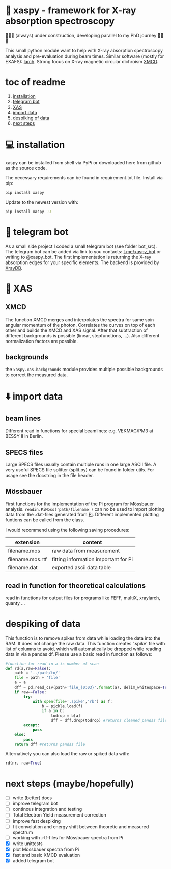 # 🔬 xaspy - framework for X-ray absorption spectroscopy

🚧🚧🚧 (always) under construction, developing parallel to my PhD journey 🚧🚧🚧

This small python module want to help with X-ray absorption spectroscopy analysis and pre-evaluation during beam times. Similar software (mostly for EXAFS): [larch](https://github.com/xraypy/xraylarch). Strong focus on X-ray magnetic circular dichroism [XMCD](https://en.wikipedia.org/wiki/X-ray_magnetic_circular_dichroism).

# toc of readme

1. [installation](#installation)
2. [telegram bot](#telegram-bot)
3. [XAS](#xas)
4. [import data](#import-data)
5. [despiking of data](#despiking-of-data)
6. [next steps](#next-steps)

# 💻 installation

xaspy can be installed from shell via PyPi or downloaded here from github as the source code.

The necessary requirements can be found in requirement.txt file. Install via pip: 
```bash
pip install xaspy
```

Update to the newest version with:

```bash
pip install xaspy -U
```

# 🤖 telegram bot

As a small side project I coded a small telegram bot (see folder bot_src). The telegram bot can be added via link to you contacts: [t.me/xaspy_bot](https://t.me/xaspy_bot) or writing to @xaspy_bot. The first implementation is returning the X-ray absorption edges for your specific elements. The backend is provided by [XrayDB](https://github.com/xraypy/XrayDB).

# 🔬 XAS

## XMCD

The function XMCD merges and interpolates the spectra for same spin angular momentum of the photon. Correlates the curves on top of each other and builds the XMCD and XAS signal. After that subtraction of different backgrounds is possible (linear, stepfunctions, ...). Also different normalization factors are possible. 

## backgrounds

the ```xaspy.xas.backgrounds``` module provides multiple possible backgrounds to correct the measured data. 

# ⬇️ import data

## beam lines

Different read in functions for special beamlines: e.g. VEKMAG/PM3 at BESSY II in Berlin. 

## SPECS files
Large SPECS files usually contain multiple runs in one large ASCII file. A very useful SPECS file splitter (split.py) can be found in folder utils. For usage see the docstring in the file header.  

## Mössbauer

First functions for the implementation of the Pi program for Mössbauer analysis. `readin.PiMoss('path/filename')` can no be used to import plotting data from the .dat-files generated from [Pi](https://www.uni-due.de/~hm236ap/hoersten/home.html). Different implemented plotting funtions can be called from the class.

I would recommend using the following saving procedures:

| extension        | content                              |
| ---------------- | ------------------------------------ |
| filename.mos     | raw data from measurement            |
| filename.mos.rtf | fitting information important for Pi |
| filename.dat     | exported ascii data table            |

## read in function for theoretical calculations

read in functions for output files for programs like FEFF, multiX, xraylarch, quanty ...

# despiking of data

This function is to remove spikes from data while loading the data into the RAM. It does not change the raw data. This function creates '.spike' file with list of columns to avoid, which will automatically be dropped while reading data in via a pandas df. Please use a basic read in function as follows:

```python
#function for read in a is number of scan
def rd(a,raw=False):
    path = '../path/to/'
    file = path + 'file'
    a = a
    dff = pd.read_csv(path+'file_{0:03}'.format(a), delim_whitespace=True,skiprows=[1]) # example readin
    if raw==False:
        try:
            with open(file+'.spike','rb') as f:
                b = pickle.load(f)
                if a in b:
                    todrop = b[a]
                    dff = dff.drop(todrop) #returns cleaned pandas file if .spike is existent and has an entry for scan number
        except:
            pass
    else:
        pass
    return dff #returns pandas file
```

Alternatively you can also load the raw or spiked data with:

```python
rd(nr, raw=True)
```

# next steps (maybe/hopefully)

- [ ] write (better) docs
- [ ] improve telegram bot
- [ ] continous integration and testing
- [ ] Total Electron Yield measurement correction 
- [ ] improve fast despiking
- [ ] fit convolution and energy shift between theoretic and measured spectrum
- [ ] working with .rtf-files for Mössbauer spectra from Pi
- [x] write unittests
- [x] plot Mössbauer spectra from Pi
- [x] fast and basic XMCD evaluation
- [x] added telegram bot
